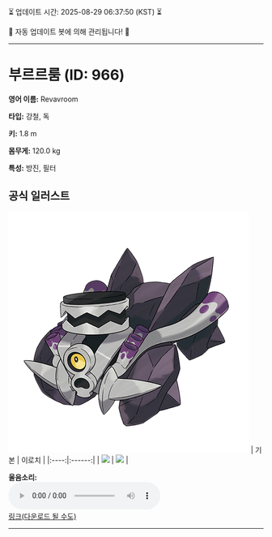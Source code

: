 
⏳ 업데이트 시간: 2025-08-29 06:37:50 (KST) ⏳

🤖 자동 업데이트 봇에 의해 관리됩니다! 🤖

---

# 부르르룸 (ID: 966)
**영어 이름:** Revavroom

**타입:** 강철, 독

**키:** 1.8 m

**몸무게:** 120.0 kg

**특성:** 방진, 필터

## 공식 일러스트
![](https://raw.githubusercontent.com/PokeAPI/sprites/master/sprites/pokemon/other/official-artwork/966.png)
| 기본 | 이로치 |
|:----:|:------:|
| <img src="http://play.pokemonshowdown.com/sprites/ani/revavroom.gif" width="200"> | <img src="http://play.pokemonshowdown.com/sprites/ani-shiny/revavroom.gif" width="200"> |

**울음소리:**<br><audio controls src="https://raw.githubusercontent.com/PokeAPI/cries/main/cries/pokemon/latest/966.ogg"></audio><br> [링크(다운로드 될 수도)](https://raw.githubusercontent.com/PokeAPI/cries/main/cries/pokemon/latest/966.ogg)


---
